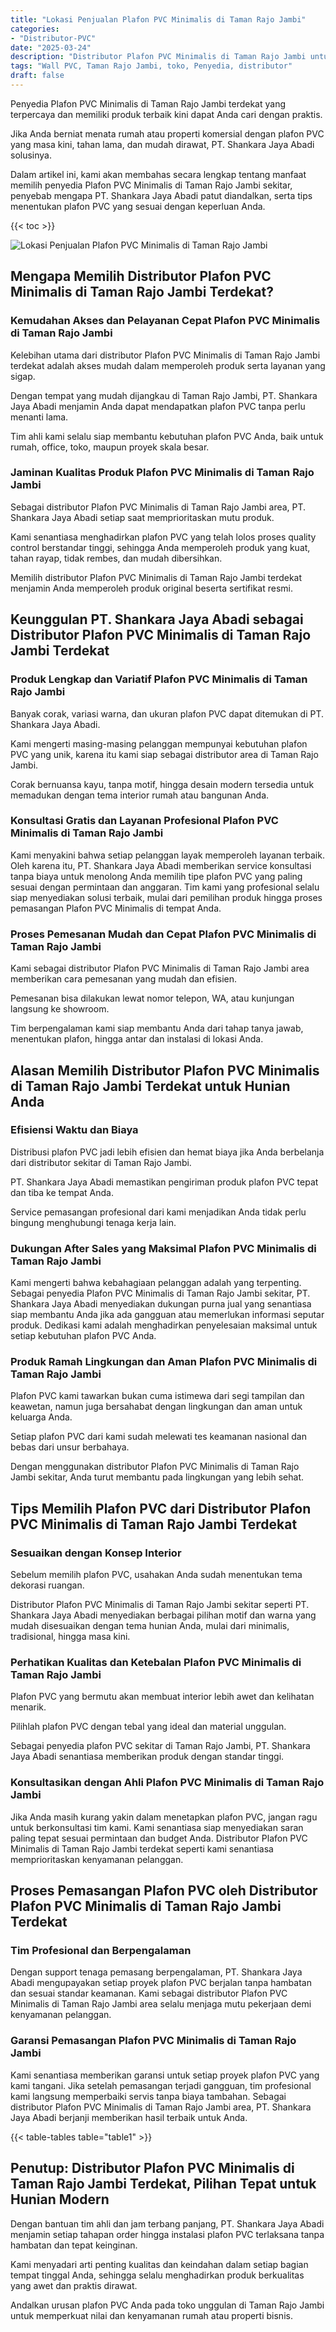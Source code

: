 ```yaml
---
title: "Lokasi Penjualan Plafon PVC Minimalis di Taman Rajo Jambi"
categories: 
- "Distributor-PVC"
date: "2025-03-24"
description: "Distributor Plafon PVC Minimalis di Taman Rajo Jambi untuk tempat tinggal, perkantoran, dan ritel. Panel terbaik, pilihan motif, pilihan warna modern, dengan layanan penempatan oleh teknisi berpengalaman serta jaminan resmi!|Jasa penjualan Plafon PVC Minimalis di Taman Rajo Jambi untuk keperluan hunian, perkantoran, atau ritel, dengan panel terbaik dan penempatan oleh tenaga ahli berpengalaman serta kepastian resmi.|Solusi Plafon PVC Minimalis di Taman Rajo Jambi yang terbukti bagi hunian, perkantoran, serta gerai, dengan material unggulan dan pemasangan ditangani oleh teknisi profesional dan garansi resmi.|Penyediaan Plafon PVC Minimalis di Taman Rajo Jambi bagi rumah, perkantoran, dan ritel, beserta produk terbaik dan penempatan oleh tenaga ahli ahli, disertai dengan jaminan resmi.}"
tags: "Wall PVC, Taman Rajo Jambi, toko, Penyedia, distributor"
draft: false
---
```


Penyedia Plafon PVC Minimalis di Taman Rajo Jambi terdekat yang terpercaya dan memiliki produk terbaik kini dapat Anda cari dengan praktis.

Jika Anda berniat menata rumah atau properti komersial dengan plafon PVC yang masa kini, tahan lama, dan mudah dirawat, PT. Shankara Jaya Abadi solusinya.

Dalam artikel ini, kami akan membahas secara lengkap tentang manfaat memilih penyedia Plafon PVC Minimalis di Taman Rajo Jambi sekitar, penyebab mengapa PT. Shankara Jaya Abadi patut diandalkan, serta tips menentukan plafon PVC yang sesuai dengan keperluan Anda.

{{< toc >}}

![Lokasi Penjualan Plafon PVC Minimalis di Taman Rajo Jambi](/images/Distributor-PVC/Lokasi-Penjualan-Plafon-PVC-Minimalis-di-Taman-Rajo-Jambi.png)


## Mengapa Memilih Distributor Plafon PVC Minimalis di Taman Rajo Jambi Terdekat?

### Kemudahan Akses dan Pelayanan Cepat Plafon PVC Minimalis di Taman Rajo Jambi

Kelebihan utama dari distributor Plafon PVC Minimalis di Taman Rajo Jambi terdekat adalah akses mudah dalam memperoleh produk serta layanan yang sigap.

Dengan tempat yang mudah dijangkau di Taman Rajo Jambi, PT. Shankara Jaya Abadi menjamin Anda dapat mendapatkan plafon PVC tanpa perlu menanti lama.

Tim ahli kami selalu siap membantu kebutuhan plafon PVC Anda, baik untuk rumah, office, toko, maupun proyek skala besar.

### Jaminan Kualitas Produk Plafon PVC Minimalis di Taman Rajo Jambi

Sebagai distributor Plafon PVC Minimalis di Taman Rajo Jambi area, PT. Shankara Jaya Abadi setiap saat memprioritaskan mutu produk.

Kami senantiasa menghadirkan plafon PVC yang telah lolos proses quality control berstandar tinggi, sehingga Anda memperoleh produk yang kuat, tahan rayap, tidak rembes, dan mudah dibersihkan.

Memilih distributor Plafon PVC Minimalis di Taman Rajo Jambi terdekat menjamin Anda memperoleh produk original beserta sertifikat resmi.

## Keunggulan PT. Shankara Jaya Abadi sebagai Distributor Plafon PVC Minimalis di Taman Rajo Jambi Terdekat

### Produk Lengkap dan Variatif Plafon PVC Minimalis di Taman Rajo Jambi

Banyak corak, variasi warna, dan ukuran plafon PVC dapat ditemukan di PT. Shankara Jaya Abadi.

Kami mengerti masing-masing pelanggan mempunyai kebutuhan plafon PVC yang unik, karena itu kami siap sebagai distributor area di Taman Rajo Jambi.

Corak bernuansa kayu, tanpa motif, hingga desain modern tersedia untuk memadukan dengan tema interior rumah atau bangunan Anda.

### Konsultasi Gratis dan Layanan Profesional Plafon PVC Minimalis di Taman Rajo Jambi

Kami menyakini bahwa setiap pelanggan layak memperoleh layanan terbaik. Oleh karena itu, PT. Shankara Jaya Abadi memberikan service konsultasi tanpa biaya untuk menolong Anda memilih tipe plafon PVC yang paling sesuai dengan permintaan dan anggaran. Tim kami yang profesional selalu siap menyediakan solusi terbaik, mulai dari pemilihan produk hingga proses pemasangan Plafon PVC Minimalis di tempat Anda.

### Proses Pemesanan Mudah dan Cepat Plafon PVC Minimalis di Taman Rajo Jambi

Kami sebagai distributor Plafon PVC Minimalis di Taman Rajo Jambi area memberikan cara pemesanan yang mudah dan efisien.

Pemesanan bisa dilakukan lewat nomor telepon, WA, atau kunjungan langsung ke showroom.

Tim berpengalaman kami siap membantu Anda dari tahap tanya jawab, menentukan plafon, hingga antar dan instalasi di lokasi Anda.

## Alasan Memilih Distributor Plafon PVC Minimalis di Taman Rajo Jambi Terdekat untuk Hunian Anda

### Efisiensi Waktu dan Biaya

Distribusi plafon PVC jadi lebih efisien dan hemat biaya jika Anda berbelanja dari distributor sekitar di Taman Rajo Jambi.

PT. Shankara Jaya Abadi memastikan pengiriman produk plafon PVC tepat dan tiba ke tempat Anda.

Service pemasangan profesional dari kami menjadikan Anda tidak perlu bingung menghubungi tenaga kerja lain.

### Dukungan After Sales yang Maksimal Plafon PVC Minimalis di Taman Rajo Jambi

Kami mengerti bahwa kebahagiaan pelanggan adalah yang terpenting. Sebagai penyedia Plafon PVC Minimalis di Taman Rajo Jambi sekitar, PT. Shankara Jaya Abadi menyediakan dukungan purna jual yang senantiasa siap membantu Anda jika ada gangguan atau memerlukan informasi seputar produk. Dedikasi kami adalah menghadirkan penyelesaian maksimal untuk setiap kebutuhan plafon PVC Anda.

### Produk Ramah Lingkungan dan Aman Plafon PVC Minimalis di Taman Rajo Jambi

Plafon PVC kami tawarkan bukan cuma istimewa dari segi tampilan dan keawetan, namun juga bersahabat dengan lingkungan dan aman untuk keluarga Anda.

Setiap plafon PVC dari kami sudah melewati tes keamanan nasional dan bebas dari unsur berbahaya.

Dengan menggunakan distributor Plafon PVC Minimalis di Taman Rajo Jambi sekitar, Anda turut membantu pada lingkungan yang lebih sehat.

## Tips Memilih Plafon PVC dari Distributor Plafon PVC Minimalis di Taman Rajo Jambi Terdekat

### Sesuaikan dengan Konsep Interior

Sebelum memilih plafon PVC, usahakan Anda sudah menentukan tema dekorasi ruangan.

Distributor Plafon PVC Minimalis di Taman Rajo Jambi sekitar seperti PT. Shankara Jaya Abadi menyediakan berbagai pilihan motif dan warna yang mudah disesuaikan dengan tema hunian Anda, mulai dari minimalis, tradisional, hingga masa kini.

### Perhatikan Kualitas dan Ketebalan Plafon PVC Minimalis di Taman Rajo Jambi

Plafon PVC yang bermutu akan membuat interior lebih awet dan kelihatan menarik.

Pilihlah plafon PVC dengan tebal yang ideal dan material unggulan.

Sebagai penyedia plafon PVC sekitar di Taman Rajo Jambi, PT. Shankara Jaya Abadi senantiasa memberikan produk dengan standar tinggi.

### Konsultasikan dengan Ahli Plafon PVC Minimalis di Taman Rajo Jambi

Jika Anda masih kurang yakin dalam menetapkan plafon PVC, jangan ragu untuk berkonsultasi tim kami. Kami senantiasa siap menyediakan saran paling tepat sesuai permintaan dan budget Anda. Distributor Plafon PVC Minimalis di Taman Rajo Jambi terdekat seperti kami senantiasa memprioritaskan kenyamanan pelanggan.

## Proses Pemasangan Plafon PVC oleh Distributor Plafon PVC Minimalis di Taman Rajo Jambi Terdekat

### Tim Profesional dan Berpengalaman

Dengan support tenaga pemasang berpengalaman, PT. Shankara Jaya Abadi mengupayakan setiap proyek plafon PVC berjalan tanpa hambatan dan sesuai standar keamanan. Kami sebagai distributor Plafon PVC Minimalis di Taman Rajo Jambi area selalu menjaga mutu pekerjaan demi kenyamanan pelanggan.

### Garansi Pemasangan Plafon PVC Minimalis di Taman Rajo Jambi

Kami senantiasa memberikan garansi untuk setiap proyek plafon PVC yang kami tangani. Jika setelah pemasangan terjadi gangguan, tim profesional kami langsung memperbaiki servis tanpa biaya tambahan. Sebagai distributor Plafon PVC Minimalis di Taman Rajo Jambi area, PT. Shankara Jaya Abadi berjanji memberikan hasil terbaik untuk Anda.

{{< table-tables table="table1" >}}

## Penutup: Distributor Plafon PVC Minimalis di Taman Rajo Jambi Terdekat, Pilihan Tepat untuk Hunian Modern

Dengan bantuan tim ahli dan jam terbang panjang, PT. Shankara Jaya Abadi menjamin setiap tahapan order hingga instalasi plafon PVC terlaksana tanpa hambatan dan tepat keinginan.

Kami menyadari arti penting kualitas dan keindahan dalam setiap bagian tempat tinggal Anda, sehingga selalu menghadirkan produk berkualitas yang awet dan praktis dirawat.

Andalkan urusan plafon PVC Anda pada toko unggulan di Taman Rajo Jambi untuk memperkuat nilai dan kenyamanan rumah atau properti bisnis.